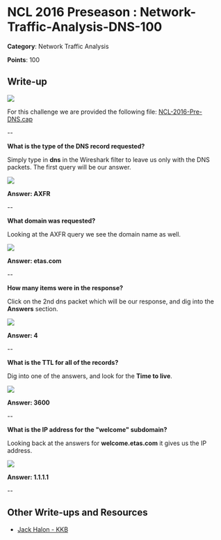 # NCL 2016 Preseason : Network-Traffic-Analysis-DNS-100

__Category__: Network Traffic Analysis

__Points__: 100

## Write-up

<a href="https://jhalon.github.io/images/ncl12.png"><img src="https://jhalon.github.io/images/ncl12.png"></a>

For this challenge we are provided the following file: [NCL-2016-Pre-DNS.cap](https://jhalon.github.io/download/NCL-2016-Pre-DNS.cap)

--

__What is the type of the DNS record requested?__

Simply type in __dns__ in the Wireshark filter to leave us only with the DNS packets. The first query will be our answer.

<a href="https://jhalon.github.io/images/ncl-dns1.png"><img src="https://jhalon.github.io/images/ncl-dns1.png"></a>

__Answer: AXFR__

--

__What domain was requested?__

Looking at the AXFR query we see the domain name as well.

<a href="https://jhalon.github.io/images/ncl-dns1.png"><img src="https://jhalon.github.io/images/ncl-dns1.png"></a>

__Answer: etas.com__

--

__How many items were in the response?__

Click on the 2nd dns packet which will be our response, and dig into the __Answers__ section.

<a href="https://jhalon.github.io/images/ncl-dns2.png"><img src="https://jhalon.github.io/images/ncl-dns2.png"></a>

__Answer: 4__

--

__What is the TTL for all of the records?__

Dig into one of the answers, and look for the __Time to live__.

<a href="https://jhalon.github.io/images/ncl-dns3.png"><img src="https://jhalon.github.io/images/ncl-dns3.png"></a>

__Answer: 3600__

--

__What is the IP address for the "welcome" subdomain?__

Looking back at the answers for __welcome.etas.com__ it gives us the IP address.

<a href="https://jhalon.github.io/images/ncl-dns3.png"><img src="https://jhalon.github.io/images/ncl-dns3.png"></a>

__Answer: 1.1.1.1__

--

## Other Write-ups and Resources

* [Jack Halon - KKB](https://jhalon.github.io/ncl-network-analysis1/)
